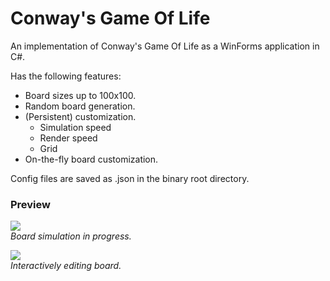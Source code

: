 # Conway's Game Of Life
An implementation of Conway's Game Of Life as a WinForms application in C#.

Has the following features:
- Board sizes up to 100x100.
- Random board generation.
- (Persistent) customization.
   - Simulation speed
   - Render speed
   - Grid
- On-the-fly board customization.

Config files are saved as .json in the binary root directory.

### Preview
![](https://i.imgur.com/rMo9ytp.png)  
*Board simulation in progress.*<br>  

![](https://i.imgur.com/kIVaJNH.png)  
*Interactively editing board.*  
